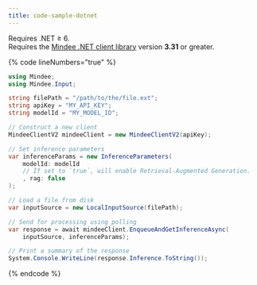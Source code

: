 ```yaml
---
title: code-sample-dotnet
---
```


Requires .NET ≥ 6.\
Requires the [Mindee .NET client library](https://www.nuget.org/packages/Mindee) version **3.31** or greater.

{% code lineNumbers="true" %}
```csharp
using Mindee;
using Mindee.Input;

string filePath = "/path/to/the/file.ext";
string apiKey = "MY_API_KEY";
string modelId = "MY_MODEL_ID";

// Construct a new client
MindeeClientV2 mindeeClient = new MindeeClientV2(apiKey);

// Set inference parameters
var inferenceParams = new InferenceParameters(
    modelId: modelId
    // If set to `true`, will enable Retrieval-Augmented Generation.
    , rag: false
);

// Load a file from disk
var inputSource = new LocalInputSource(filePath);

// Send for processing using polling
var response = await mindeeClient.EnqueueAndGetInferenceAsync(
    inputSource, inferenceParams);

// Print a summary of the response
System.Console.WriteLine(response.Inference.ToString());
```
{% endcode %}
